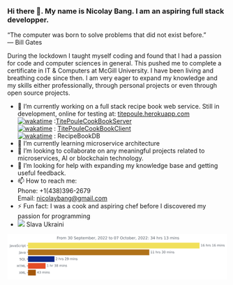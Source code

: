 ### Hi there 👋. My name is Nicolay Bang. I am an aspiring full stack developper.
“The computer was born to solve problems that did not exist before.” 
<br> — Bill Gates


During the lockdown I taught myself coding and found that I had a passion for code and computer sciences in general. This pushed me to complete a certificate in IT & Computers at McGill University. I have been living and breathing code since then. I am very eager to expand my knowledge and my skills either professionally, through personal projects or even through open source projects. 



- 🔭 I’m currently working on a full stack recipe book web service. Still in development, online for testing at: <a href="http://titepoule.herokuapp.com/"> titepoule.herokuapp.com </a><br>
 <a href="https://wakatime.com/badge/user/3b84aa92-86e3-4c60-b2cf-2ddec57f3517/project/05ad1f54-b789-4e49-a9e1-e01881992ee5"><img src="https://wakatime.com/badge/user/3b84aa92-86e3-4c60-b2cf-2ddec57f3517/project/05ad1f54-b789-4e49-a9e1-e01881992ee5.svg" alt="wakatime"></a>
:<a href="https://gist.github.com/NicolayBang/76433a946fcd609f051046c6b09f08da">TitePouleCookBookServer</a>
<br><a href="https://wakatime.com/badge/user/3b84aa92-86e3-4c60-b2cf-2ddec57f3517/project/dcbfb145-6af7-4fcf-8a06-db0c90b2b341"><img src="https://wakatime.com/badge/user/3b84aa92-86e3-4c60-b2cf-2ddec57f3517/project/dcbfb145-6af7-4fcf-8a06-db0c90b2b341.svg" alt="wakatime"></a>
   : <a href="https://github.com/NicolayBang/TitePouleCookBookClient"> TitePouleCookBookClient </a>
   <br>
   <a href="https://wakatime.com/badge/user/3b84aa92-86e3-4c60-b2cf-2ddec57f3517/project/bc6efa30-b90a-4233-8645-8e2447d849aa"><img           src="https://wakatime.com/badge/user/3b84aa92-86e3-4c60-b2cf-2ddec57f3517/project/bc6efa30-b90a-4233-8645-8e2447d849aa.svg" alt="wakatime"></a> : RecipeBookDB
- 🌱 I’m currently learning microservice architecture
- 👯 I’m looking to collaborate on any meaningful projects related to microservices, AI or blockchain technology. 
- 🤔 I’m looking for help with expanding my knowledge base and getting useful feedback.
- 📫 How to reach me: 
     <br>Phone: +1(438)396-2679
     <br>Email: nicolaybang@gmail.com
- ⚡ Fun fact: I was a cook and aspiring chef before I discovered my passion for programming
- <img src="[https://th.bing.com/th/id/R.f9ae620dc126f0ee16c425560d1d99a0?rik=P2MlSbi1gGWr%2fw&riu=http%3a%2f%2f3.bp.blogspot.com%2f-p66PMtXitMw%2fT-kcu24INpI%2fAAAAAAAAEtA%2fRYPLvJCKkV0%2fs1600%2fUkraine%2bFlag.jpg&ehk=SBcq%2bj5ZekGKmMUONurb%2bUKmW6PdsrhzB7QhYhvAWeM%3d&risl=&pid=ImgRaw&r=0](https://www.bing.com/images/search?view=detailV2&ccid=pKqfq735&id=26A0EABCC179A2C11488A39C1299416FAA51CBB5&thid=OIP.pKqfq735jTW2WGiNevcfZAHaFA&mediaurl=https%3A%2F%2Fth.bing.com%2Fth%2Fid%2FR.a4aa9fabbdf98d35b658688d7af71f64%3Frik%3DtctRqm9BmRKcow%26riu%3Dhttp%253a%252f%252fwww.enchantedlearning.com%252feurope%252fukraine%252fflag%252fFlagsmall.GIF%26ehk%3D98z8piptGfSAn%252fh9oop%252fCzy1id8bF6I7p4%252f1RFc3gVE%253d%26risl%3D%26pid%3DImgRaw%26r%3D0&exph=77&expw=114&q=ukraine+flag+tiny&simid=608040457620586145&form=IRPRST&ck=35193B0879D1EBFDBC52BF5945BE1A2D&selectedindex=1&qft=+filterui%3aimagesize-small&ajaxhist=0&ajaxserp=0&vt=0&sim=11)">  Slava Ukraini
</img>

<img
  src="https://github.com/NicolayBang/NicolayBang/blob/main/images/stat.svg"
  alt="Nicolay WakaTime Activity"
/>


